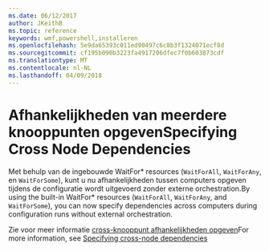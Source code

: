 ```yaml
---
ms.date: 06/12/2017
author: JKeithB
ms.topic: reference
keywords: wmf,powershell,installeren
ms.openlocfilehash: 5e9da65393c011ed90497c6c8b3f1324071ecf8d
ms.sourcegitcommit: cf195b090b3223fa4917206dfec7f0b603873cdf
ms.translationtype: MT
ms.contentlocale: nl-NL
ms.lasthandoff: 04/09/2018
---
```

# <a name="specifying-cross-node-dependencies"></a><span data-ttu-id="c78a1-102">Afhankelijkheden van meerdere knooppunten opgeven</span><span class="sxs-lookup"><span data-stu-id="c78a1-102">Specifying Cross Node Dependencies</span></span>

<span data-ttu-id="c78a1-103">Met behulp van de ingebouwde WaitFor\* resources (`WaitForAll`, `WaitForAny`, en `WaitForSome`), kunt u nu afhankelijkheden tussen computers opgeven tijdens de configuratie wordt uitgevoerd zonder externe orchestration.</span><span class="sxs-lookup"><span data-stu-id="c78a1-103">By using the built-in WaitFor\* resources (`WaitForAll`, `WaitForAny`, and `WaitForSome`), you can now specify dependencies across computers during configuration runs without external orchestration.</span></span>

<span data-ttu-id="c78a1-104">Zie voor meer informatie [cross-knooppunt afhankelijkheden opgeven](https://msdn.microsoft.com/powershell/dsc/crossnodedependencies)</span><span class="sxs-lookup"><span data-stu-id="c78a1-104">For more information, see [Specifying cross-node dependencies](https://msdn.microsoft.com/powershell/dsc/crossnodedependencies)</span></span>